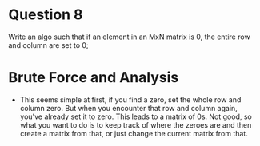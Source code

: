 ﻿# Question 8
Write an algo such that if an element in an MxN matrix is 0, the entire row and column are set to 0;

# Brute Force and Analysis
- This seems simple at first, if you find a zero, set the whole row and column zero. But when you encounter that row and column again, you've already set it to zero. This leads to a matrix of 0s. Not good, so what you want to do is to keep track of where the zeroes are and then create a matrix from that, or just change the current matrix from that.


